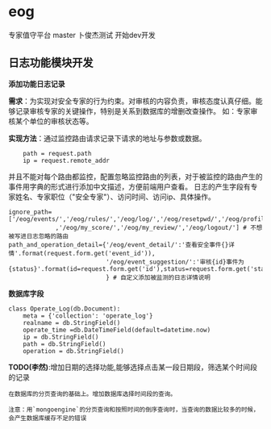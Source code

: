 # eog
专家值守平台
master 卜俊杰测试
开始dev开发

## 日志功能模块开发

**添加功能日志记录**

**需求**：为实现对安全专家的行为约束。对审核的内容负责，审核态度认真仔细。能够记录审核专家的关键操作，特别是关系到数据库的增删改查操作。
如：专家审核某个单位的审核状态等。

**实现方法**：通过监控路由请求记录下请求的地址与参数或数据。
```angular2html
    path = request.path
    ip = request.remote_addr
```
并且不能对每个路由都监控，配置忽略监控路由的列表，对于被监控的路由产生的事件用字典的形式进行添加中文描述，方便前端用户查看。
日志的产生字段有专家姓名、专家职位（"安全专家"）、访问时间、访问ip、具体操作。
```angular2html
ignore_path=['/eog/events/','/eog/rules/','/eog/log/','/eog/resetpwd/','/eog/profile/','/eog/my_log/','/eog/','/eog/danger_event/','/eog/review_event/'
             ,'/eog/my_score/','/eog/my_review/','/eog/logout/'] # 不想被写进日志忽略的路由
path_and_operation_detail={'/eog/event_detail/':'查看安全事件{}详情'.format(request.form.get('event_id')),
                           '/eog/event_suggestion/':'审核{id}事件为{status}'.format(id=request.form.get('id'),status=request.form.get('status'))
                           } # 自定义添加被监测的日志详情说明
```

**数据库字段**

```angular2html
class Operate_Log(db.Document):
    meta = {'collection': 'operate_log'}
    realname = db.StringField()
    operate_time =db.DateTimeField(default=datetime.now)
    ip = db.StringField()
    path = db.StringField()
    operation = db.StringField()

```
**TODO(李然)**:增加日期的选择功能,能够选择点击某一段日期段，筛选某个时间段的记录

```angular2html
在数据库的分页查询的基础上。增加数据库选择时间段的查询。

注意：用`mongoengine`的分页查询和按照时间的倒序查询时，当查询的数据比较多的时候，会产生数据库缓存不足的错误
```






